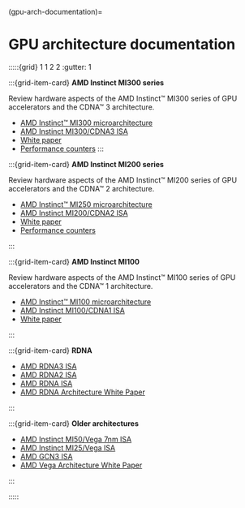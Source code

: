 <head>
  <meta charset="UTF-8">
  <meta name="description" content="GPU architecture">
  <meta name="keywords" content="GPU architecture, architecture support, MI200, MI250, RDNA,
  MI100, AMD Instinct">
</head>

(gpu-arch-documentation)=

# GPU architecture documentation

:::::{grid} 1 1 2 2
:gutter: 1

:::{grid-item-card}
**AMD Instinct MI300 series**

Review hardware aspects of the AMD Instinct™ MI300 series of GPU accelerators and the CDNA™ 3
architecture.

* [AMD Instinct™ MI300 microarchitecture](./gpu-arch/mi300.md)
* [AMD Instinct MI300/CDNA3 ISA](https://www.amd.com/content/dam/amd/en/documents/instinct-tech-docs/instruction-set-architectures/amd-instinct-mi300-cdna3-instruction-set-architecture.pdf)
* [White paper](https://www.amd.com/content/dam/amd/en/documents/instinct-tech-docs/white-papers/amd-cdna-3-white-paper.pdf)
* [Performance counters](./gpu-arch/mi300-mi200-performance-counters.rst)
:::

:::{grid-item-card}
**AMD Instinct MI200 series**

Review hardware aspects of the AMD Instinct™ MI200 series of GPU accelerators and the CDNA™ 2
architecture.

* [AMD Instinct™ MI250 microarchitecture](./gpu-arch/mi250.md)
* [AMD Instinct MI200/CDNA2 ISA](https://www.amd.com/system/files/TechDocs/instinct-mi200-cdna2-instruction-set-architecture.pdf)
* [White paper](https://www.amd.com/system/files/documents/amd-cdna2-white-paper.pdf)
* [Performance counters](./gpu-arch/mi300-mi200-performance-counters.rst)

:::

:::{grid-item-card}
**AMD Instinct MI100**

Review hardware aspects of the AMD Instinct™ MI100 series of GPU accelerators and the CDNA™ 1
architecture.

* [AMD Instinct™ MI100 microarchitecture](./gpu-arch/mi100.md)
* [AMD Instinct MI100/CDNA1 ISA](https://www.amd.com/system/files/TechDocs/instinct-mi100-cdna1-shader-instruction-set-architecture%C2%A0.pdf)
* [White paper](https://www.amd.com/system/files/documents/amd-cdna-whitepaper.pdf)

:::

:::{grid-item-card}
**RDNA**

* [AMD RDNA3 ISA](https://www.amd.com/system/files/TechDocs/rdna3-shader-instruction-set-architecture-feb-2023_0.pdf)
* [AMD RDNA2 ISA](https://www.amd.com/system/files/TechDocs/rdna2-shader-instruction-set-architecture.pdf)
* [AMD RDNA ISA](https://www.amd.com/system/files/TechDocs/rdna-shader-instruction-set-architecture.pdf)
* [AMD RDNA Architecture White Paper](https://www.amd.com/system/files/documents/rdna-whitepaper.pdf)

:::

:::{grid-item-card}
**Older architectures**

* [AMD Instinct MI50/Vega 7nm ISA](https://www.amd.com/system/files/TechDocs/vega-7nm-shader-instruction-set-architecture.pdf)
* [AMD Instinct MI25/Vega ISA](https://www.amd.com/system/files/TechDocs/vega-shader-instruction-set-architecture.pdf)
* [AMD GCN3 ISA](https://www.amd.com/system/files/TechDocs/gcn3-instruction-set-architecture.pdf)
* [AMD Vega Architecture White Paper](https://en.wikichip.org/w/images/a/a1/vega-whitepaper.pdf)

:::

:::::
